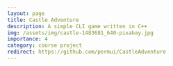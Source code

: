 ```yaml
---
layout: page
title: Castle Adventure
description: A simple CLI game written in C++
img: /assets/img/castle-1483681_640-pixabay.jpg
importance: 4
category: course project
redirect: https://github.com/permui/CastleAdventure
---
```

